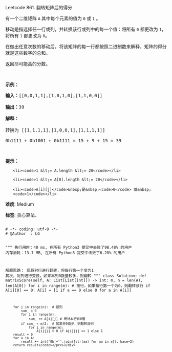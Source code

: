 Leetcode 861. 翻转矩阵后的得分
<p>有一个二维矩阵&nbsp;<code>A</code> 其中每个元素的值为&nbsp;<code>0</code>&nbsp;或&nbsp;<code>1</code>&nbsp;。</p>


<p>移动是指选择任一行或列，并转换该行或列中的每一个值：将所有 <code>0</code> 都更改为 <code>1</code>，将所有 <code>1</code> 都更改为 <code>0</code>。</p>



<p>在做出任意次数的移动后，将该矩阵的每一行都按照二进制数来解释，矩阵的得分就是这些数字的总和。</p>



<p>返回尽可能高的分数。</p>



<p>&nbsp;</p>



<ol>

</ol>



<p><strong>示例：</strong></p>



<pre><strong>输入：</strong>[[0,0,1,1],[1,0,1,0],[1,1,0,0]]

<strong>输出：</strong>39

<strong>解释：

</strong>转换为 [[1,1,1,1],[1,0,0,1],[1,1,1,1]]

0b1111 + 0b1001 + 0b1111 = 15 + 9 + 15 = 39</pre>



<p>&nbsp;</p>



<p><strong>提示：</strong></p>



<ol>

	<li><code>1 &lt;= A.length &lt;= 20</code></li>

	<li><code>1 &lt;= A[0].length &lt;= 20</code></li>

	<li><code>A[i][j]</code>&nbsp;是&nbsp;<code>0</code> 或&nbsp;<code>1</code></li>

</ol>





 **难度**: Medium



 **标签**: 贪心算法、 





<div class="hcb_wrap">
<pre class="prism undefined-numbers lang-python" data-lang="Python"><code>
# -*- coding: utf-8 -*-
# @Author  : LG

"""
执行用时：40 ms, 在所有 Python3 提交中击败了98.48% 的用户
内存消耗：13.7 MB, 在所有 Python3 提交中击败了6.28% 的用户

解题思路：
    现将对行进行翻转，将每行第一个变为1
    其次，对列进行变换，如果本列0数量较多，则翻转
"""
class Solution:
    def matrixScore(self, A: List[List[int]]) -> int:
        m, n = len(A), len(A[0])
        for i in range(m):  # 按行，如果每行第一个为0，则翻转该行
            if A[i][0] == 0:
                A[i] = [1 if a == 0 else 0 for a in A[i]]

        for j in range(n):  # 按列
            sum_ = 0
            for i in range(m):
                sum_ += A[i][j] # 统计本行非0值
            if sum_ < m/2:  # 如果非0值少，则翻转该列
                for i in range(m):
                    A[i][j] = 0 if A[i][j] == 1 else 1
        result = 0
        for a in A:
            result += int('0b'+''.join([str(aa) for aa in a]), base=2)
        return result</code></pre></div>
